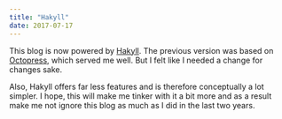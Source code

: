 ```yaml
---
title: "Hakyll"
date: 2017-07-17
---
```


This blog is now powered by [Hakyll](https://jaspervdj.be/hakyll/index.html). The previous version was based on [Octopress](http://octopress.org), which served me well. But I felt like I needed a change for changes sake.

Also, Hakyll offers far less features and is therefore conceptually a lot simpler. I hope, this will make me tinker with it a bit more and as a result make me not ignore this blog as much as I did in the last two years.
